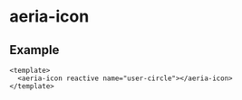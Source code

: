 # aeria-icon

## Example

```vue
<template>
  <aeria-icon reactive name="user-circle"></aeria-icon>
</template>
```
